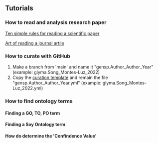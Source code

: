 ## Tutorials

### How to read and analysis research paper

[Ten simple rules for reading a scientific paper](https://github.com/legumeinfo/gene-function-registry/blob/Tutorials/tutorials/Carery_Steiner_2020.pdf)

[Art of reading a journal artile](https://github.com/legumeinfo/gene-function-registry/blob/Tutorials/tutorials/Subramanyam_2013.pdf)





### How to curate with GitHub
1. Make a branch from 'main' and name it "gensp.Author_Author_Year" (example: glyma.Song_Montes-Luz_2022)
2. Copy the [curation template](https://github.com/legumeinfo/gene-function-registry/blob/main/templates/gensp.traits.yml) and remain the file "gensp.Author_Author_Year.yml" (example: glyma.Song_Montes-Luz_2022.yml)

### How to find ontology terms

#### Finding a GO, TO, PO term

#### Finding a Soy Ontology term

#### How do determine the 'Confindence Value'
